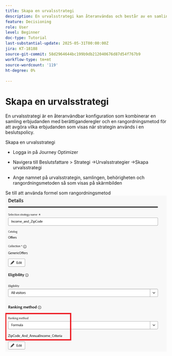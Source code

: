 ```yaml
---
title: Skapa en urvalsstrategi
description: En urvalsstrategi kan återanvändas och består av en samling som är associerad med en behörighetsbegränsning och en rangordningsmetod för att avgöra vilka erbjudanden som ska visas när de väljs ut i en beslutspolicy.
feature: Decisioning
role: User
level: Beginner
doc-type: Tutorial
last-substantial-update: 2025-05-31T00:00:00Z
jira: KT-18188
source-git-commit: 58d2964644bc199b9db212040676d87d54f767b9
workflow-type: tm+mt
source-wordcount: '119'
ht-degree: 0%

---
```


# Skapa en urvalsstrategi

En urvalsstrategi är en återanvändbar konfiguration som kombinerar en samling erbjudanden med berättiganderegler och en rangordningsmetod för att avgöra vilka erbjudanden som visas när strategin används i en beslutspolicy.

Skapa en urvalsstrategi

* Logga in på Journey Optimizer

* Navigera till Beslutsfattare > Strategi ->Urvalsstrategier ->Skapa urvalsstrategi

* Ange namnet på urvalsstrategin, samlingen, behörigheten och rangordningsmetoden så som visas på skärmbilden


Se till att använda formel som rangordningsmetod
![selection-strategy](assets/selection-strategy.png)
